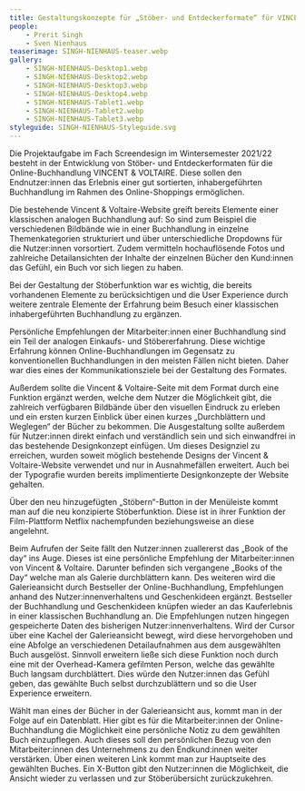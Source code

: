 ```yaml
---
title: Gestaltungskonzepte für „Stöber- und Entdeckerformate“ für VINCENT&VOLTAIRE
people:
    - Prerit Singh
    - Sven Nienhaus
teaserimage: SINGH-NIENHAUS-teaser.webp
gallery:
    - SINGH-NIENHAUS-Desktop1.webp
    - SINGH-NIENHAUS-Desktop2.webp  
    - SINGH-NIENHAUS-Desktop3.webp 
    - SINGH-NIENHAUS-Desktop4.webp
    - SINGH-NIENHAUS-Tablet1.webp
    - SINGH-NIENHAUS-Tablet2.webp
    - SINGH-NIENHAUS-Tablet3.webp
styleguide: SINGH-NIENHAUS-Styleguide.svg
---
```


Die Projektaufgabe im Fach Screendesign im Wintersemester 2021/22 besteht in der Entwicklung von Stöber- und Entdeckerformaten für die Online-Buchhandlung VINCENT & VOLTAIRE. Diese sollen den Endnutzer:innen das Erlebnis einer gut sortierten, inhabergeführten Buchhandlung im Rahmen des Online-Shoppings ermöglichen.


Die bestehende Vincent & Voltaire-Website greift bereits Elemente einer klassischen analogen Buchhandlung auf: So sind zum Beispiel die verschiedenen Bildbände wie in einer Buchhandlung in einzelne Themenkategorien strukturiert und über unterschiedliche Dropdowns für die Nutzer:innen vorsortiert.  Zudem vermitteln hochauflösende Fotos und zahlreiche Detailansichten der Inhalte der einzelnen Bücher den Kund:innen das Gefühl, ein Buch vor sich liegen zu haben. 


Bei der Gestaltung der Stöberfunktion war es wichtig, die bereits vorhandenen Elemente zu berücksichtigen und die User Experience durch weitere zentrale Elemente der Erfahrung beim Besuch einer klassischen inhabergeführten Buchhandlung zu ergänzen.

Persönliche Empfehlungen der Mitarbeiter:innen einer Buchhandlung sind ein Teil der analogen Einkaufs- und Stöbererfahrung. Diese wichtige Erfahrung können Online-Buchhandlungen im Gegensatz zu konventionellen Buchhandlungen in den meisten Fällen nicht bieten. Daher war dies eines der Kommunikationsziele bei der Gestaltung des Formates. 

Außerdem sollte die Vincent & Voltaire-Seite mit dem Format durch eine Funktion ergänzt werden, welche dem Nutzer die Möglichkeit gibt, die zahlreich verfügbaren Bildbände über den visuellen Eindruck zu erleben und ein ersten kurzen Einblick über einen kurzes „Durchblättern und Weglegen“ der Bücher zu bekommen. 
Die Ausgestaltung sollte außerdem für Nutzer:innen direkt einfach und verständlich sein und sich einwandfrei in das bestehende Designkonzept einfügen. Um dieses Designziel zu erreichen, wurden soweit möglich bestehende Designs der Vincent & Voltaire-Website verwendet und nur in Ausnahmefällen erweitert. Auch bei der Typografie wurden bereits implimentierte Designkonzepte der Website gehalten. 

Über den neu hinzugefügten „Stöbern“-Button in der Menüleiste kommt man auf die neu konzipierte Stöberfunktion. Diese ist in ihrer Funktion der Film-Plattform Netflix nachempfunden beziehungsweise an diese angelehnt. 

Beim Aufrufen der Seite fällt den Nutzer:innen zuallererst das „Book of the day“ ins Auge. Dieses ist eine persönliche Empfehlung der Mitarbeiter:innen von Vincent & Voltaire.
Darunter befinden sich vergangene „Books of the Day“ welche man als Galerie durchblättern kann. Des weiteren wird die Galerieansicht durch Bestseller der Online-Buchhandlung, Empfehlungen anhand des Nutzer:innenverhaltens und Geschenkideen ergänzt. Bestseller der Buchhandlung und Geschenkideen knüpfen wieder an das Kauferlebnis in einer klassischen Buchhandlung an. Die Empfehlungen nutzen hingegen gespeicherte Daten des bisherigen Nutzer:innenverhaltens. Wird der Cursor über eine Kachel der Galerieansicht bewegt, wird diese hervorgehoben und eine Abfolge an verschiedenen Detailaufnahmen aus dem ausgewählten Buch ausgelöst.
Sinnvoll erweitern ließe sich diese Funktion noch durch eine mit der Overhead-Kamera gefilmten Person, welche das gewählte Buch langsam durchblättert. Dies würde den Nutzer:innen das Gefühl geben, das gewählte Buch selbst durchzublättern und so die User Experience erweitern. 

Wählt man eines der Bücher in der Galerieansicht aus, kommt man in der Folge auf ein Datenblatt. Hier gibt es für die Mitarbeiter:innen der Online-Buchhandlung die Möglichkeit eine persönliche Notiz zu dem gewählten Buch einzupflegen. Auch dieses soll den persönlichen Bezug von den Mitarbeiter:innen des Unternehmens zu den Endkund:innen weiter verstärken. Über einen weiteren Link kommt man zur Hauptseite des gewählten Buches. Ein X-Button gibt den Nutzer:innen die Möglichkeit, die Ansicht wieder zu verlassen und zur Stöberübersicht zurückzukehren.
